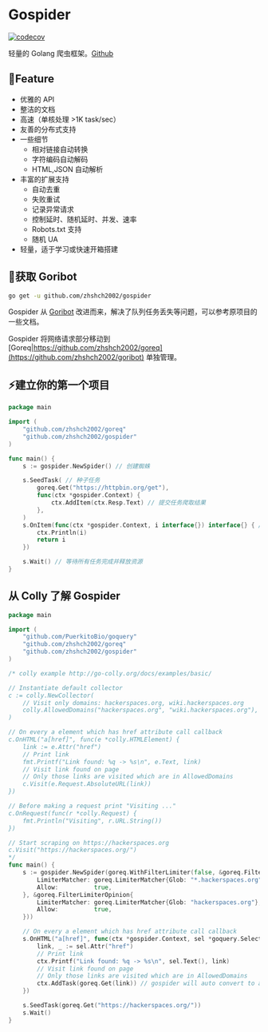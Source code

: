 # Gospider
[![codecov](https://codecov.io/gh/zhshch2002/gospider/branch/master/graph/badge.svg)](https://codecov.io/gh/zhshch2002/gospider)

轻量的 Golang 爬虫框架。[Github](https://github.com/zhshch2002/gospider)

## 🚀Feature
* 优雅的 API
* 整洁的文档
* 高速（单核处理 >1K task/sec）
* 友善的分布式支持
* 一些细节
  * 相对链接自动转换
  * 字符编码自动解码
  * HTML,JSON 自动解析
* 丰富的扩展支持
  * 自动去重
  * 失败重试
  * 记录异常请求
  * 控制延时、随机延时、并发、速率
  * Robots.txt 支持
  * 随机 UA
* 轻量，适于学习或快速开箱搭建

## 👜获取 Goribot
```sh
go get -u github.com/zhshch2002/gospider
```

Gospider 从 [Goribot](https://github.com/zhshch2002/goribot) 改进而来，解决了队列任务丢失等问题，可以参考原项目的一些文档。

Gospider 将网络请求部分移动到 [Goreq|https://github.com/zhshch2002/goreq](https://github.com/zhshch2002/goribot) 单独管理。

## ⚡建立你的第一个项目
```go
package main

import (
	"github.com/zhshch2002/goreq"
	"github.com/zhshch2002/gospider"
)

func main() {
    s := gospider.NewSpider() // 创建蜘蛛

    s.SeedTask( // 种子任务
        goreq.Get("https://httpbin.org/get"),
        func(ctx *gospider.Context) {
            ctx.AddItem(ctx.Resp.Text) // 提交任务爬取结果
        },
    )
    s.OnItem(func(ctx *gospider.Context, i interface{}) interface{} { // 收集并存储结果
        ctx.Println(i)
        return i
    })

    s.Wait() // 等待所有任务完成并释放资源
}
```

## 从 Colly 了解 Gospider
```go
package main

import (
	"github.com/PuerkitoBio/goquery"
	"github.com/zhshch2002/goreq"
	"github.com/zhshch2002/gospider"
)

/* colly example http://go-colly.org/docs/examples/basic/

// Instantiate default collector
c := colly.NewCollector(
	// Visit only domains: hackerspaces.org, wiki.hackerspaces.org
	colly.AllowedDomains("hackerspaces.org", "wiki.hackerspaces.org"),
)

// On every a element which has href attribute call callback
c.OnHTML("a[href]", func(e *colly.HTMLElement) {
	link := e.Attr("href")
	// Print link
	fmt.Printf("Link found: %q -> %s\n", e.Text, link)
	// Visit link found on page
	// Only those links are visited which are in AllowedDomains
	c.Visit(e.Request.AbsoluteURL(link))
})

// Before making a request print "Visiting ..."
c.OnRequest(func(r *colly.Request) {
	fmt.Println("Visiting", r.URL.String())
})

// Start scraping on https://hackerspaces.org
c.Visit("https://hackerspaces.org/")
*/
func main() {
	s := gospider.NewSpider(goreq.WithFilterLimiter(false, &goreq.FilterLimiterOpinion{
		LimiterMatcher: goreq.LimiterMatcher{Glob: "*.hackerspaces.org"},
		Allow:          true,
	}, &goreq.FilterLimiterOpinion{
		LimiterMatcher: goreq.LimiterMatcher{Glob: "hackerspaces.org"},
		Allow:          true,
	}))

	// On every a element which has href attribute call callback
	s.OnHTML("a[href]", func(ctx *gospider.Context, sel *goquery.Selection) {
		link, _ := sel.Attr("href")
		// Print link
		ctx.Printf("Link found: %q -> %s\n", sel.Text(), link)
		// Visit link found on page
		// Only those links are visited which are in AllowedDomains
		ctx.AddTask(goreq.Get(link)) // gospider will auto convert to absolute URL
	})

	s.SeedTask(goreq.Get("https://hackerspaces.org/"))
	s.Wait()
}
```